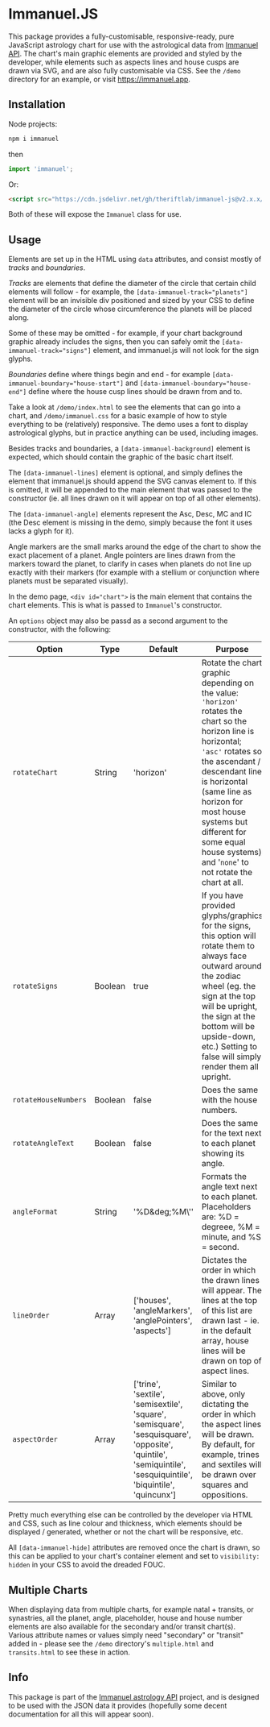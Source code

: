 # Immanuel.JS

This package provides a fully-customisable, responsive-ready, pure JavaScript astrology chart for use with the astrological data from [Immanuel API](https://github.com/theriftlab/immanuel-api/). The chart's main graphic elements are provided and styled by the developer, while elements such as aspects lines and house cusps are drawn via SVG, and are also fully customisable via CSS. See the `/demo` directory for an example, or visit https://immanuel.app.

## Installation

Node projects:

```bash
npm i immanuel
```
then
```javascript
import 'immanuel';
```
Or:
```html
<script src="https://cdn.jsdelivr.net/gh/theriftlab/immanuel-js@v2.x.x/dist/immanuel.js"></script>
```

Both of these will expose the `Immanuel` class for use.

## Usage

Elements are set up in the HTML using `data` attributes, and consist mostly of *tracks* and *boundaries*.

*Tracks* are elements that define the diameter of the circle that certain child elements will follow - for example, the `[data-immanuel-track="planets"]` element will be an invisible div positioned and sized by your CSS to define the diameter of the circle whose circumference the planets will be placed along.

Some of these may be omitted - for example, if your chart background graphic already includes the signs, then you can safely omit the `[data-immanuel-track="signs"]` element, and immanuel.js will not look for the sign glyphs.

*Boundaries* define where things begin and end - for example `[data-immanuel-boundary="house-start"]` and `[data-immanuel-boundary="house-end"]` define where the house cusp lines should be drawn from and to.

Take a look at `/demo/index.html` to see the elements that can go into a chart, and `/demo/immanuel.css` for a basic example of how to style everything to be (relatively) responsive. The demo uses a font to display astrological glyphs, but in practice anything can be used, including images.

Besides tracks and boundaries, a `[data-immanuel-background]` element is expected, which should contain the graphic of the basic chart itself.

The `[data-immanuel-lines]` element is optional, and simply defines the element that immanuel.js should append the SVG canvas element to. If this is omitted, it will be appended to the main element that was passed to the constructor (ie. all lines drawn on it will appear on top of all other elements).

The `[data-immanuel-angle]` elements represent the Asc, Desc, MC and IC (the Desc element is missing in the demo, simply because the font it uses lacks a glyph for it).

Angle markers are the small marks around the edge of the chart to show the exact placement of a planet. Angle pointers are lines drawn from the markers toward the planet, to clarify in cases when planets do not line up exactly with their markers (for example with a stellium or conjunction where planets must be separated visually).

In the demo page, `<div id="chart">` is the main element that contains the chart elements. This is what is passed to `Immanuel`'s constructor.

An `options` object may also be passd as a second argument to the constructor, with the following:

Option|Type|Default|Purpose
------|----|-------|-------
`rotateChart`|String|'horizon'|Rotate the chart graphic depending on the value: `'horizon'` rotates the chart so the horizon line is horizontal; `'asc'` rotates so the ascendant / descendant line is horizontal (same line as horizon for most house systems but different for some equal house systems) and '`none`' to not rotate the chart at all.
`rotateSigns`|Boolean|true|If you have provided glyphs/graphics for the signs, this option will rotate them to always face outward around the zodiac wheel (eg. the sign at the top will be upright, the sign at the bottom will be upside-down, etc.) Setting to false will simply render them all upright.
`rotateHouseNumbers`|Boolean|false|Does the same with the house numbers.
`rotateAngleText`|Boolean|false|Does the same for the text next to each planet showing its angle.
`angleFormat`|String|'%D\&deg;%M\\''|Formats the angle text next to each planet. Placeholders are: %D = degreee, %M = minute, and %S = second.
`lineOrder`|Array|['houses', 'angleMarkers', 'anglePointers', 'aspects']|Dictates the order in which the drawn lines will appear. The lines at the top of this list are drawn last - ie. in the default array, house lines will be drawn on top of aspect lines.
`aspectOrder`|Array|['trine', 'sextile', 'semisextile', 'square', 'semisquare', 'sesquisquare', 'opposite', 'quintile', 'semiquintile', 'sesquiquintile', 'biquintile', 'quincunx']|Similar to above, only dictating the order in which the aspect lines will be drawn. By default, for example, trines and sextiles will be drawn over squares and oppositions.

Pretty much everything else can be controlled by the developer via HTML and CSS, such as line colour and thickness, which elements should be displayed / generated, whether or not the chart will be responsive, etc.

All `[data-immanuel-hide]` attributes are removed once the chart is drawn, so this can be applied to your chart's container element and set to `visibility: hidden` in your CSS to avoid the dreaded FOUC.

## Multiple Charts

When displaying data from multiple charts, for example natal + transits, or synastries, all the planet, angle, placeholder, house and house number elements are also available for the secondary and/or transit chart(s). Various attribute names or values simply need "secondary" or "transit" added in - please see the `/demo` directory's `multiple.html` and `transits.html` to see these in action.

## Info

This package is part of the [Immanuel astrology API](https://github.com/theriftlab/immanuel-api) project, and is designed to be used with the JSON data it provides (hopefully some decent documentation for all this will appear soon).